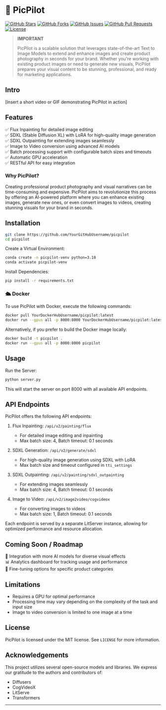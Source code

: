 
# 🚀 PicPilot 

[![GitHub Stars](https://img.shields.io/github/stars/VikramxD/Picpilot?style=social)](https://github.com/YourGitHubUsername/picpilot/stargazers)
[![GitHub Forks](https://img.shields.io/github/forks/VikramxD/Picpilot?style=social)](https://github.com/YourGitHubUsername/picpilot/network/members)
[![GitHub Issues](https://img.shields.io/github/issues/VikramxD/Picpilot)](https://github.com/YourGitHubUsername/picpilot/issues)
[![GitHub Pull Requests](https://img.shields.io/github/issues-pr/VikramxD/Picpilot)](https://github.com/YourGitHubUsername/picpilot/pulls)
[![License](https://img.shields.io/badge/license-MIT-blue.svg)](https://github.com/VikramxD/Picpilot/blob/main/LICENSE)

> **IMPORTANT**
>
> PicPilot is a scalable solution that leverages state-of-the-art Text to Image Models to extend and enhance images and create product photography in seconds for your brand. Whether you're working with existing product images or need to generate new visuals, PicPilot prepares your visual content to be stunning, professional, and ready for marketing applications.


## Intro
[Insert a short video or GIF demonstrating PicPilot in action]

## Features
✅ Flux Inpainting for detailed image editing  
✅ SDXL (Stable Diffusion XL) with LoRA for high-quality image generation  
✅ SDXL Outpainting for extending images seamlessly  
✅ Image to Video conversion using advanced AI models  
✅ Batch processing support with configurable batch sizes and timeouts  
✅ Automatic GPU acceleration  
✅ RESTful API for easy integration  

### Why PicPilot?
Creating professional product photography and visual narratives can be time-consuming and expensive. PicPilot aims to revolutionize this process by offering an AI-powered platform where you can enhance existing images, generate new ones, or even convert images to videos, creating stunning visuals for your brand in seconds.

## Installation

```bash
git clone https://github.com/YourGitHubUsername/picpilot
cd picpilot
```

Create a Virtual Environment:

```bash
conda create -n picpilot-venv python=3.10
conda activate picpilot-venv
```

Install Dependencies:

```bash
pip install -r requirements.txt
```

### 🛳️ Docker

To use PicPilot with Docker, execute the following commands:

```bash
docker pull YourDockerHubUsername/picpilot:latest
docker run --gpus all -p 8000:8000 YourDockerHubUsername/picpilot:latest
```

Alternatively, if you prefer to build the Docker image locally:

```bash
docker build -t picpilot .
docker run --gpus all -p 8000:8000 picpilot
```

## Usage

Run the Server:

```bash
python server.py
```

This will start the server on port 8000 with all available API endpoints.

## API Endpoints

PicPilot offers the following API endpoints:

1. Flux Inpainting: `/api/v2/painting/flux`
   - For detailed image editing and inpainting
   - Max batch size: 4, Batch timeout: 0.1 seconds

2. SDXL Generation: `/api/v2/generate/sdxl`
   - For high-quality image generation using SDXL with LoRA
   - Max batch size and timeout configured in `tti_settings`

3. SDXL Outpainting: `/api/v2/painting/sdxl_outpainting`
   - For extending images seamlessly
   - Max batch size: 4, Batch timeout: 0.1 seconds

4. Image to Video: `/api/v2/image2video/cogvideox`
   - For converting images to videos
   - Max batch size: 1, Batch timeout: 0.1 seconds

Each endpoint is served by a separate LitServer instance, allowing for optimized performance and resource allocation.

## Coming Soon / Roadmap
🎨 Integration with more AI models for diverse visual effects  
📊 Analytics dashboard for tracking usage and performance  
🧠 Fine-tuning options for specific product categories  

## Limitations
- Requires a GPU for optimal performance
- Processing time may vary depending on the complexity of the task and input size
- Image to video conversion is limited to one image at a time

## License
PicPilot is licensed under the MIT license. See `LICENSE` for more information.

## Acknowledgements

This project utilizes several open-source models and libraries. We express our gratitude to the authors and contributors of:

- Diffusers
- CogVideoX
- LitServe
- Transformers

---
